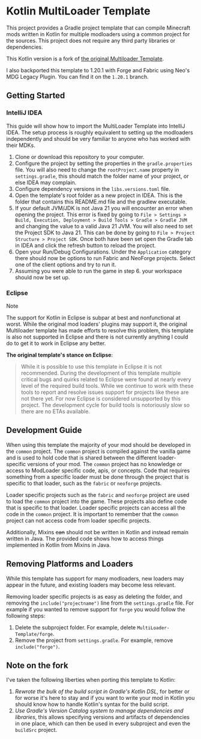 # Kotlin MultiLoader Template

This project provides a Gradle project template that can compile Minecraft mods
written in Kotlin for multiple modloaders using a common project for the sources.
This project does not require any third party libraries or dependencies.

This Kotlin version is a fork of [the original Multiloader Template](https://github.com/jaredlll08/MultiLoader-Template).

I also backported this template to 1.20.1 with Forge and Fabric using Neo's MDG Legacy Plugin.
You can find it on the `1.20.1` branch.

## Getting Started

### IntelliJ IDEA
This guide will show how to import the MultiLoader Template into IntelliJ IDEA.
The setup process is roughly equivalent to setting up the modloaders independently
and should be very familiar to anyone who has worked with their MDKs.

1. Clone or download this repository to your computer.
2. Configure the project by setting the properties in the `gradle.properties` file.
   You will also need to change the `rootProject.name`  property in `settings.gradle`,
   this should match the folder name of your project, or else IDEA may complain.
3. Configure dependency versions in the `libs.versions.toml` file.
4. Open the template's root folder as a new project in IDEA.
   This is the folder that contains this README.md file and the gradlew executable.
5. If your default JVM/JDK is not Java 21 you will encounter an error when opening the project.
   This error is fixed by going to `File > Settings > Build, Execution, Deployment > Build Tools > Gradle > Gradle JVM`
   and changing the value to a valid Java 21 JVM.
   You will also need to set the Project SDK to Java 21.
   This can be done by going to `File > Project Structure > Project SDK`.
   Once both have been set open the Gradle tab in IDEA and click the refresh button to reload the project.
6. Open your Run/Debug Configurations. Under the `Application` category there should now be options to run Fabric and NeoForge projects. Select one of the client options and try to run it.
7. Assuming you were able to run the game in step 6. your workspace should now be set up.

### Eclipse

> [!NOTE]
> The support for Kotlin in Eclipse is subpar at best and nonfunctional at worst.
> While the original mod loaders' plugins may support it, the original Multiloader template
> has made efforts to resolve this problem, this template is also not supported in Eclipse
> and there is not currently anything I could do to get it to work in Eclipse any better.

**The original template's stance on Eclipse**:
> While it is possible to use this template in Eclipse it is not recommended.
> During the development of this template multiple critical bugs and quirks
> related to Eclipse were found at nearly every level of the required build tools.
> While we continue to work with these tools to report and resolve issues support
> for projects like these are not there yet. For now Eclipse is considered unsupported
> by this project. The development cycle for build tools is notoriously slow so there
> are no ETAs available.

## Development Guide
When using this template the majority of your mod should be developed
in the `common` project. The `common` project is compiled against the
vanilla game and is used to hold code that is shared between the different
loader-specific versions of your mod. The `common` project has no knowledge
or access to ModLoader specific code, apis, or concepts.
Code that requires something from a specific loader must be done through
the project that is specific to that loader, such as the `fabric` or `neoforge` projects.

Loader specific projects such as the `fabric` and `neoforge` project
are used to load the `common` project into the game. These projects
also define code that is specific to that loader.
Loader specific projects can access all the code in the `common` project.
It is important to remember that the `common` project can not access code
from loader specific projects.

Additionally, Mixins ~~can~~ should not be written in Kotlin and instead
remain written in Java.
The provided code shows how to access things implemented in Kotlin from Mixins in Java.

## Removing Platforms and Loaders
While this template has support for many modloaders, new loaders may appear in the future, and existing loaders may become less relevant.

Removing loader specific projects is as easy as deleting the folder, and removing the `include("projectname")` line from the `settings.gradle` file.
For example if you wanted to remove support for `forge` you would follow the following steps:

1. Delete the subproject folder. For example, delete `MultiLoader-Template/forge`.
2. Remove the project from `settings.gradle`. For example, remove `include("forge")`. 

## Note on the fork

I've taken the following liberties when porting this template to Kotlin:
1. *Rewrote the bulk of the build script in Gradle's Kotlin DSL*, for better or for
   worse it's here to stay and if you want to write your mod in Kotlin you should
   know how to handle Kotlin's syntax for the build script.
2. *Use Gradle's Version Catalog system to manage dependencies and libraries*, this allows
   specifying versions and artifacts of dependencies in one place, which can then be
   used in every subproject and even the `buildSrc` project.